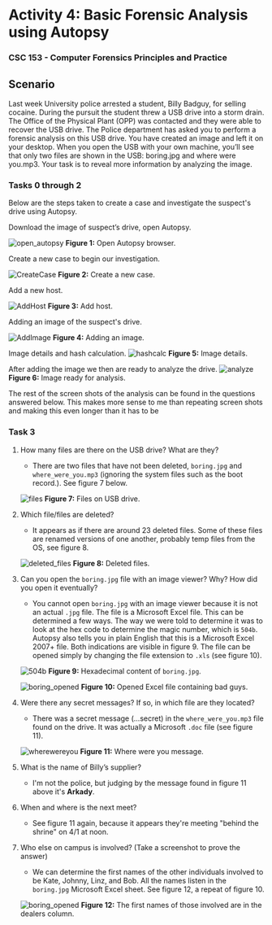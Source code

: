 # Activity 4: Basic Forensic Analysis using Autopsy
### CSC 153 - Computer Forensics Principles and Practice


## Scenario
Last week University police arrested a student, Billy Badguy, for selling cocaine. During the pursuit the student threw a USB drive into a storm drain. The Office of the Physical Plant (OPP) was contacted and they were able to recover the USB drive. The Police department has asked you to perform a forensic analysis on this USB drive. You have created an image and left it on your desktop. When you open the USB with your own machine, you’ll see that only two files are shown in the USB: boring.jpg and where were you.mp3. Your task is to reveal more information by analyzing the image.

### Tasks 0 through 2
Below are the steps taken to create a case and investigate the suspect's drive using Autopsy.

Download the image of suspect’s drive, open Autopsy.  

![open_autopsy](./images/open_autopsy.png)
**Figure 1:** Open Autopsy browser.

Create a new case to begin our investigation.  

![CreateCase](./images/CreateCase.png)
**Figure 2:** Create a new case.

Add a new host.

![AddHost](./images/AddHost.png)
**Figure 3:** Add host.

Adding an image of the suspect's drive.

![AddImage](./images/AddImage.png)
**Figure 4:** Adding an image.


Image details and hash calculation.
![hashcalc](./images/hashcalc.png)
**Figure 5:** Image details.

After adding the image we then are ready to analyze the drive.
![analyze](./images/analyze.png)
**Figure 6:** Image ready for analysis.

The rest of the screen shots of the analysis can be found in the questions answered below. This makes more sense to me than repeating screen shots and making this even longer than it has to be


### Task 3
1. How many files are there on the USB drive? What are they?  

    * There are two files that have not been deleted, `boring.jpg` and `where_were_you.mp3` (ignoring the system files such as the boot record.). See figure 7 below.  

    ![files](./images/files.png)
    **Figure 7:** Files on USB drive.


2. Which file/files are deleted?  

    * It appears as if there are around 23 deleted files. Some of these files are renamed versions of one another, probably temp files from the OS, see figure 8.  

    ![deleted_files](./images/deleted_files.png)
    **Figure 8:** Deleted files.


3. Can you open the `boring.jpg` file with an image viewer? Why? How did you open it
eventually?  

    * You cannot open `boring.jpg` with an image viewer because it is not an actual `.jpg` file. The file is a Microsoft Excel file. This can be determined a few ways. The way we were told to determine it was to look at the hex code to determine the magic number, which is `504b`. Autopsy also tells you in plain English that this is a Microsoft Excel 2007+ file. Both indications are visible in figure 9. The file can be opened simply by changing the file extension to `.xls` (see figure 10).

    ![504b](./images/504b.png)
    **Figure 9:** Hexadecimal content of `boring.jpg`.

    ![boring_opened](./images/boring_opened.png)
    **Figure 10:** Opened Excel file containing bad guys.


4. Were there any secret messages? If so, in which file are they located?   

    * There was a secret message (...secret) in the `where_were_you.mp3` file found on the drive. It was actually a Microsoft `.doc` file (see figure 11).

    ![wherewereyou](./images/wherewereyou.png)
    **Figure 11:** Where were you message.


5. What is the name of Billy’s supplier?  

    * I'm not the police, but judging by the message found in figure 11 above it's **Arkady**.

6. When and where is the next meet?  

    * See figure 11 again, because it appears they're meeting "behind the shrine" on 4/1 at noon.

7. Who else on campus is involved? (Take a screenshot to prove the answer)  

    * We can determine the first names of the other individuals involved to be Kate, Johnny, Linz, and Bob. All the names listen in the `boring.jpg` Microsoft Excel sheet. See figure 12, a repeat of figure 10.

    ![boring_opened](./images/boring_opened.jpg)
    **Figure 12:** The first names of those involved are in the dealers column.

